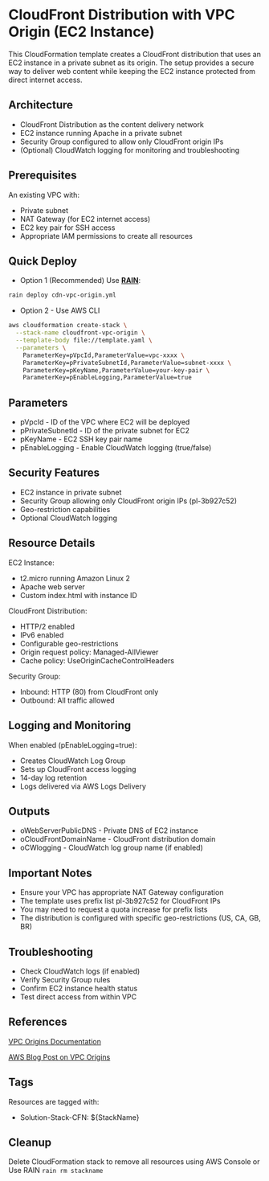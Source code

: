 # CloudFront Distribution with VPC Origin (EC2 Instance)

This CloudFormation template creates a CloudFront distribution that uses an EC2 instance in a private subnet as its origin. The setup provides a secure way to deliver web content while keeping the EC2 instance protected from direct internet access.

## Architecture

* CloudFront Distribution as the content delivery network
* EC2 instance running Apache in a private subnet
* Security Group configured to allow only CloudFront origin IPs
* (Optional) CloudWatch logging for monitoring and troubleshooting

## Prerequisites

An existing VPC with:
* Private subnet
* NAT Gateway (for EC2 internet access)
* EC2 key pair for SSH access
* Appropriate IAM permissions to create all resources

## Quick Deploy


* Option 1 (Recommended) Use [**RAIN**](https://github.com/aws-cloudformation/rain):

```bash
rain deploy cdn-vpc-origin.yml
```

* Option 2 - Use AWS CLI

```bash 
aws cloudformation create-stack \
  --stack-name cloudfront-vpc-origin \
  --template-body file://template.yaml \
  --parameters \
    ParameterKey=pVpcId,ParameterValue=vpc-xxxx \
    ParameterKey=pPrivateSubnetId,ParameterValue=subnet-xxxx \
    ParameterKey=pKeyName,ParameterValue=your-key-pair \
    ParameterKey=pEnableLogging,ParameterValue=true
```

    
## Parameters

* pVpcId - ID of the VPC where EC2 will be deployed
* pPrivateSubnetId - ID of the private subnet for EC2
* pKeyName - EC2 SSH key pair name
* pEnableLogging - Enable CloudWatch logging (true/false)

## Security Features

* EC2 instance in private subnet
* Security Group allowing only CloudFront origin IPs (pl-3b927c52)
* Geo-restriction capabilities
* Optional CloudWatch logging

## Resource Details

EC2 Instance:

* t2.micro running Amazon Linux 2
* Apache web server
* Custom index.html with instance ID

CloudFront Distribution:

* HTTP/2 enabled
* IPv6 enabled
* Configurable geo-restrictions
* Origin request policy: Managed-AllViewer
* Cache policy: UseOriginCacheControlHeaders

Security Group:

* Inbound: HTTP (80) from CloudFront only
* Outbound: All traffic allowed

## Logging and Monitoring

When enabled (pEnableLogging=true):

* Creates CloudWatch Log Group
* Sets up CloudFront access logging
* 14-day log retention
* Logs delivered via AWS Logs Delivery

## Outputs

* oWebServerPublicDNS -	Private DNS of EC2 instance
* oCloudFrontDomainName - CloudFront distribution domain
* oCWlogging - CloudWatch log group name (if enabled)

## Important Notes

* Ensure your VPC has appropriate NAT Gateway configuration
* The template uses prefix list pl-3b927c52 for CloudFront IPs
* You may need to request a quota increase for prefix lists
* The distribution is configured with specific geo-restrictions (US, CA, GB, BR)

## Troubleshooting

* Check CloudWatch logs (if enabled)
* Verify Security Group rules
* Confirm EC2 instance health status
* Test direct access from within VPC

## References
[VPC Origins Documentation](https://docs.aws.amazon.com/AmazonCloudFront/latest/DeveloperGuide/private-content-vpc-origins.html)

[AWS Blog Post on VPC Origins](https://aws.amazon.com/blogs/networking-and-content-delivery/introducing-cloudfront-virtual-private-cloud-vpc-origins-shield-your-web-applications-from-public-internet/)

## Tags

Resources are tagged with:

* Solution-Stack-CFN: ${StackName}

## Cleanup

Delete CloudFormation stack to remove all resources using AWS Console or Use RAIN `rain rm stackname`